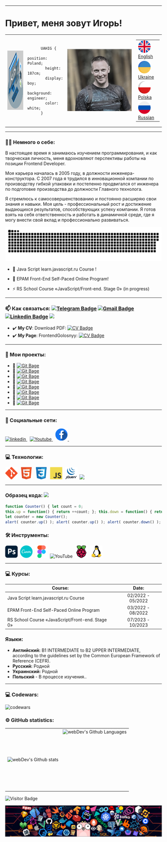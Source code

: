 
---

# Привет, меня зовут Игорь! 

<table align="center">
  <tr>
    <td><img src="assets/icons/techstack.gif" width="190" height="190" alt="techstack"></td>
    <td>
      <pre><code>
      UAHIG { 
        position: Poland; 
        height: 187cm; 
        display: boy; 
        background: engineer; 
        color: white;
      }
      </code></pre>
    </td>
    <td><img src="assets/icons/ScrUserPhoto.png" width="100%" height="100%" alt="ProfilePhoto"/></td>
    <td>
      <table>
        <tr>
          <td><a href="README.md"><img src="assets/icons/united-kingdom.png" height="40"> English</a></td>
        </tr>
        <tr>
          <td><a href="README_ua.md"><img src="assets/icons/ukraine.png" height="40">Ukraine</a></td>
        </tr>
        <tr>
          <td><a href="README_pl.md"><img src="assets/icons/republic-of-poland.png" height="40"> Polska</a></td>
        </tr>
         <tr>
          <td><a href="README_ru.md"><img src="assets/icons/russia.png" height="40">Russian</a></td>
        </tr>
      </table>
    </td>
  </tr>
</table>

---

### :man_technologist: Немного о себе: 

В настоящее время я занимаюсь изучением программирования, и как творческая личность, меня вдохновляют перспективы работы на позиции Frontend Developer.

Моя карьера началась в 2005 году, в должности инженера-конструктора. С 2007 года я трудился в инновационной компании по производству гибкой упаковки и постепенно продвигался от инженера по подготовке производства до должности Главного технолога.

Я стремлюсь к самосовершенствованию и постоянно расширяю свои знания и навыки. Моя цель - профессиональный рост и достижение выдающихся результатов, способствующих успеху компании. Я готов взять на себя ответственность и работать в динамичной среде, где я могу внести свой вклад и профессионально развиваться.

<p align="center">
 <img width="600" src="assets/github-snake.svg" alt="snake"/>
</p>

- :telescope: Java Script learn.javascript.ru Course !

- :seedling: EPAM Front-End Self-Paced Online Program!

- :zap: RS School Course «JavaScript/Front-end. Stage 0» (in progress)

---
### :mailbox: Как связаться:  [![Telegram Badge](https://img.shields.io/badge/-TELEGRAM-blue?style=flat&logo=Telegram&logoColor=white)](https://t.me/bor_kit) [![Gmail Badge](https://img.shields.io/badge/-Gmail-red?style=flat&logo=Gmail&logoColor=white)](mailto:golosnyyigor@gmail.com) [![Linkedin Badge](https://img.shields.io/badge/-Linkedin-blue?style=flat&logo=Linkedin&logoColor=white)](https://www.linkedin.com/in/uahig) <img src="https://media.giphy.com/media/WUlplcMpOCEmTGBtBW/giphy.gif" width="50px">

- :heavy_check_mark: **My CV**: Download PDF: [![CV Badge](https://img.shields.io/badge/-IgorGolosnyy-green?style=plastic&logo=GoogleDrive&logoColor=black)](https://drive.google.com/file/d/178gkMCcfv-SZ_zgjK8ukMc5gLsuD3cJj/view?usp=sharing)
- :heavy_check_mark: **My Page**: FrontendGolosnyy: [![CV Badge](https://img.shields.io/badge/-IgorGolosnyy-green?style=plastic&logo=GoogleDrive&logoColor=black)](https://uahig.github.io/CV-Frontend-Golosnyy) 
---
### :briefcase: Мои проекты:
- :link: [![Git Bage](https://img.shields.io/badge/-BoiNK-green?style=plastic&logo=googlechrome&logoColor=red)](https://uahig.github.io/store/)
- :link: [![Git Bage](https://img.shields.io/badge/-LibraryLandingPage-green?style=plastic&logo=googlechrome&logoColor=red)](https://uahig.github.io/Library-LandingPage/)
- :link: [![Git Bage](https://img.shields.io/badge/-JSPocketGame-green?style=plastic&logo=googlechrome&logoColor=red)](https://uahig.github.io/JS-PocketGame/)
- :link: [![Git Bage](https://img.shields.io/badge/-JSAudioPlayer-green?style=plastic&logo=googlechrome&logoColor=red)](https://uahig.github.io/JS-AudioPlayer/)
- :link: [![Git Bage](https://img.shields.io/badge/-Aurora-green?style=plastic&logo=googlechrome&logoColor=red)](https://uahig.github.io/Aurora/)
- :link: [![Git Bage](https://img.shields.io/badge/-YouTubeClone-green?style=plastic&logo=googlechrome&logoColor=red)](https://uahig.github.io/Youtube-clone/)
- :link: [![Git Bage](https://img.shields.io/badge/-MemeSliderOnlyCSS-green?style=plastic&logo=googlechrome&logoColor=red)](https://uahig.github.io/MemeSlider-onlyCSS/)
- :link: [![Git Bage](https://img.shields.io/badge/-APIImageGallery-green?style=plastic&logo=googlechrome&logoColor=red)](https://uahig.github.io/API_Image-Gallery/)
---

### 🤝 Социальные сети:

  <div id="badges">
    <a href="https://www.linkedin.com/in/uahig" target="_blank">
      <img src="https://cdn-icons-png.flaticon.com/512/2504/2504799.png" width="40" height="40" alt="linkedin" />
    </a>&nbsp
    <a href="https://www.youtube.com/channel/UCgcxZzGi8XoV2yLlTaeqKXw" target="_blank">
      <img src="https://cdn-icons-png.flaticon.com/512/3670/3670147.png" width="40" height="40" alt="Youtube"/>
    </a>&nbsp
    <a href="https://www.facebook.com/igor.golosnyy" target="_blank">
      <img src="assets/icons/facebook.png" width="40" height="40" alt="Facebook"/>
    </a>&nbsp
  </div>

---

### 💻 Технологии:

<div>
  <img src="https://github.com/devicons/devicon/blob/master/icons/git/git-original.svg" title="git" alt="git" width="40" height="40"/>&nbsp
  <img src="https://github.com/devicons/devicon/blob/master/icons/html5/html5-original.svg" title="html5" alt="html5" width="40" height="40"/>&nbsp
  <img src="https://github.com/devicons/devicon/blob/master/icons/css3/css3-original.svg" title="css" alt="css" width="40" height="40"/>&nbsp
  <img src="https://github.com/devicons/devicon/blob/master/icons/javascript/javascript-original.svg" title="javascript" alt="javascript" width="40" height="40"/>&nbsp
  <img src="https://github.com/devicons/devicon/blob/master/icons/jquery/jquery-original-wordmark.svg" title="jquery" alt="jquery" width="40" height="40"/>&nbsp
  <img width="10%" src="https://www.vectorlogo.zone/logos/json/json-ar21.svg">&nbsp
 <!-- <img src="https://github.com/devicons/devicon/blob/master/icons/react/react-original.svg" title="reactjs" alt="reactjs" width="40" height="40"/>&nbsp -->
 <!-- <img src="https://github.com/devicons/devicon/blob/master/icons/nodejs/nodejs-original.svg" title="nodejs" alt="nodejs" width="40" height="40"/>&nbsp -->
 <!-- <img src="https://github.com/devicons/devicon/blob/master/icons/express/express-original.svg" title="express" alt="express" width="40" height="40"/>&nbsp -->
 <!-- <img src="https://github.com/devicons/devicon/blob/master/icons/mongodb/mongodb-original.svg" title="mongodb" alt="mongodb" width="40" height="40"/>&nbsp -->
 <!-- <img src="https://github.com/devicons/devicon/blob/master/icons/c/c-plain.svg" title="C" alt="C" width="40" height="40"/>&nbsp; -->
 <!-- <img src="https://github.com/devicons/devicon/blob/master/icons/sass/sass-original.svg" title="sass/scss" alt="sass/scss" width="40" height="40"/>&nbsp; -->
 <!-- <img src="https://github.com/devicons/devicon/blob/master/icons/webpack/webpack-original.svg" title="webpack" alt="webpack" width="40" height="40"/>&nbsp; -->
 <!-- <img src="https://github.com/devicons/devicon/blob/master/icons/redux/redux-original.svg" title="redux" alt="redux" width="40" height="40"/>&nbsp; -->
</div>

---

### Образец кода: <img src="https://media.giphy.com/media/WUlplcMpOCEmTGBtBW/giphy.gif" width="60px">
```javascript
function Counter() { let count = 0;
this.up = function() { return ++count; }; this.down = function() { return –count; }; }
let counter = new Counter();
alert( counter.up() ); alert( counter.up() ); alert( counter.down() );
```
### 🛠 Инструменты:

<div>
 <!-- <img src="https://upload.wikimedia.org/wikipedia/commons/9/90/DaVinci_Resolve_17_logo.svg" title="DaVinci Resolve" alt="DaVinci Resolve" width="40" height="40"/>&nbsp; -->
  <img src="https://github.com/devicons/devicon/blob/master/icons/photoshop/photoshop-plain.svg" title="photoshop" alt="photoshop" width="40" height="40"/>&nbsp;
  <img src="https://github.com/devicons/devicon/blob/master/icons/canva/canva-original.svg" title="canva" alt="canva" width="40" height="40"/>&nbsp;
  <img src="https://github.com/devicons/devicon/blob/master/icons/figma/figma-original.svg" title="figma" alt="figma" width="40" height="40"/>&nbsp;
  <img src="https://upload.wikimedia.org/wikipedia/commons/9/9e/YouTube_Logo_%282013-2017%29.svg" title="YouTube" alt="YouTube" width="40" height="40"/>&nbsp;
  <img src="https://github.com/devicons/devicon/blob/master/icons/raspberrypi/raspberrypi-original.svg" title="raspberrypi" alt="raspberrypi" width="40" height="40"/>&nbsp;
  <img src="https://github.com/devicons/devicon/blob/master/icons/linux/linux-original.svg" title="linux" alt="linux" width="40" height="40"/>&nbsp;
  <!-- <img src="https://upload.wikimedia.org/wikipedia/commons/e/e9/Notion-logo.svg" title="Notion" alt="Notion" width="40" height="40"/>&nbsp; -->
</div>

---

 ### 💻 Курсы:

| Course:                                                         | Date:             |
| ----------------------------------------------------------------| :---------------: |
| Java Script learn.javascript.ru Course                          | 02/2022 - 05/2022 |
| EPAM Front-End Self-Paced Online Program                        | 03/2022 - 08/2022 |
| RS School Course «JavaScript/Front-end. Stage 0»                | 07/2023 - 10/2023 |

### Языки:

- **Английский:** B1 INTERMEDIATE to B2 UPPER INTERMEDIATE, according to the guidelines set by the Common European Framework of Reference (CEFR).
- **Русский:** Родной
- **Украинский:** Родной
- **Польский** - В процессе изучения..

---

### 💻 Codewars:

![codewars](https://www.codewars.com/users/rsschool_3397996251c38f76/badges/large)

### ⚙️ GitHub statistics:

<table>
  <tr>
    <td>
      <img align="left" src="http://github-readme-streak-stats.herokuapp.com?user=UAHIG&theme=dark&background=000000" alt="webDev's Github stats" />
    </td>
    <td>
      <img height="195px" align="right" alt="webDev's Github Languages" src="https://github-readme-stats-sigma-five.vercel.app/api/top-langs/?username=UAHIG&layout=compact&theme=vision-friendly-dark" />
    </td>
  </tr>
</table>

<!-- ![trophy](https://github-profile-trophy.vercel.app/?username=ryo-ma&theme=onedark)] -->

![Visitor Badge](https://visitor-badge.laobi.icu/badge?page_id=GolosnyyIgor&left_text=MyPageVisitors)

<img src="assets/icons/he.png" alt="CrasyWorldOfProgramming"/>
